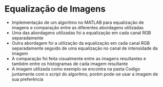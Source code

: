<h1>Equalização de Imagens</h1>
<ul>
  <li>Implementação de um algoritmo no MATLAB para equalização de imagens e comparação entre as diferentes abordagens utilizadas</li>
  <li>Uma das abordagens utilizadas foi a equalização em cada canal RGB separadamente</li>
  <li>Outra abordagem foi a utilização da equalização em cada canal RGB separadamente seguido de uma equalização no canal de intensidade da imagem</li>
  <li>A comparação foi feita visualmente entre as imagens resultantes e também entre os histogramas de cada imagem resultante</li>
  <li>A imagem utilizada como exemplo se encontra na pasta Codigo juntamente com o script do algoritmo, porém pode-se usar a imagem de sua preferência</li>
</ul>
